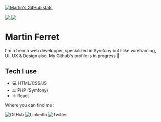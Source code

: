 [![Martin's GitHub stats](https://github-readme-stats.vercel.app/api?username=martinferret)](https://github.com/martinferret/github-readme-stats)

<a href="https://github.com/martinferret/github-readme-stats">
  <img align="center" src="https://github-readme-stats.vercel.app/api?username=martinferret(https://github.com/martinferret/github-readme-stats" />
</a>
<a href="https://github.com/anuraghazra/compact">
  <img align="center" src="https://github-readme-stats.vercel.app/api/top-langs/?username=martinferret&layout=compact)](https://github.com/martinferret/github-readme-stats" />
</a>

# Martin Ferret

I'm a french web developper, specialized in Symfony but I like wireframing, UI, UX & Design also. My Github's profile is in progress :construction_worker:

## Tech I use

* 💻 HTML/CSS/JS
* 🔙 PHP (Symfony)
* ⚛️ React


Where you can find me :

![GitHub](https://img.shields.io/badge/github-%23121011.svg?style=for-the-badge&logo=github&logoColor=white)
![LinkedIn](https://img.shields.io/badge/linkedin-%230077B5.svg?style=for-the-badge&logo=linkedin&logoColor=white)
![Twitter](https://img.shields.io/badge/twitter-%231DA1F2.svg?style=for-the-badge&logo=Twitter&logoColor=white)
